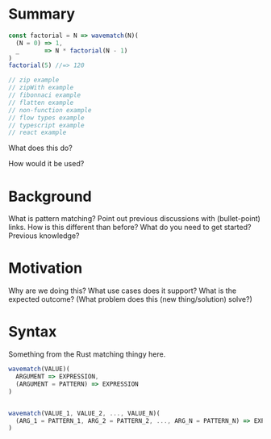 # Summary
[summary]: #summary

```javascript
const factorial = N => wavematch(N)(
  (N = 0) => 1,
  _       => N * factorial(N - 1)
)
factorial(5) //=> 120

// zip example
// zipWith example
// fibonnaci example
// flatten example
// non-function example
// flow types example
// typescript example
// react example
```

What does this do?

How would it be used?


# Background
[background]: #background

What is pattern matching?
Point out previous discussions with (bullet-point) links.
How is this different than before?
What do you need to get started? Previous knowledge?


# Motivation
[motivation]: #motivation

Why are we doing this?
What use cases does it support?
What is the expected outcome?
(What problem does this (new thing/solution) solve?)

# Syntax
[syntax]: #syntax

Something from the Rust matching thingy here.

```javascript
wavematch(VALUE)(
  ARGUMENT => EXPRESSION,
  (ARGUMENT = PATTERN) => EXPRESSION
)


wavematch(VALUE_1, VALUE_2, ..., VALUE_N)(
  (ARG_1 = PATTERN_1, ARG_2 = PATTERN_2, ..., ARG_N = PATTERN_N) => EXPRESSION
)
```
